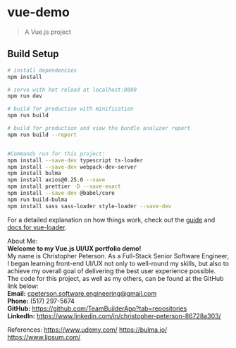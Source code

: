 # vue-demo

> A Vue.js project

## Build Setup

``` bash
# install dependencies
npm install

# serve with hot reload at localhost:8080
npm run dev

# build for production with minification
npm run build

# build for production and view the bundle analyzer report
npm run build --report


#Commands run for this project:
npm install --save-dev typescript ts-loader
npm install --save-dev webpack-dev-server 
npm install bulma
npm install axios@0.25.0 --save
npm install prettier -D --save-exact
npm install --save-dev @babel/core 
npm run build-bulma
npm install sass sass-loader style-loader --save-dev 
```

For a detailed explanation on how things work, check out the [guide](http://vuejs-templates.github.io/webpack/) and [docs for vue-loader](http://vuejs.github.io/vue-loader).


About Me:
<br /><b>Welcome to my Vue.js UI/UX portfolio demo!</b><br />
My name is Christopher Peterson. As a Full-Stack Senior Software
Engineer, I began learning front-end UI/UX not only to well-round my
skills, but also to achieve my overall goal of delivering the best
user experience possible.<br />
The code for this project, as well as my others, can be found at the
GitHub link below:<br />
<b>Email:</b> cpeterson.software.engineering@gmail.com<br />
<b>Phone:</b> (517) 297-5674 <br /><b>GitHub:</b>
https://github.com/TeamBuilderApp?tab=repositories <br />
<b>LinkedIn:</b>
https://www.linkedin.com/in/christopher-peterson-86728a303/



References:
https://www.udemy.com/
https://bulma.io/
https://www.lipsum.com/
